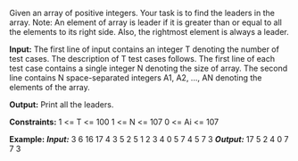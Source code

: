 Given an array of positive integers. Your task is to find the leaders in the array.
Note: An element of array is leader if it is greater than or equal to all the elements to its right side. Also, the rightmost element is always a leader. 

**Input:**
The first line of input contains an integer T denoting the number of test cases. The description of T test cases follows.
The first line of each test case contains a single integer N denoting the size of array.
The second line contains N space-separated integers A1, A2, ..., AN denoting the elements of the array.

**Output:**
Print all the leaders.

**Constraints:**
1 <= T <= 100
1 <= N <= 107
0 <= Ai <= 107

**Example:**
***Input:***
3
6
16 17 4 3 5 2
5
1 2 3 4 0
5
7 4 5 7 3
***Output:***
17 5 2
4 0
7 7 3
